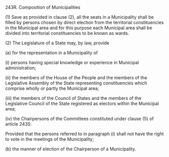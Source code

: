 243R. Composition of Municipalities

(1) Save as provided in clause (2), all the seats in a Municipality shall be filled by persons chosen by direct election from the territorial constituencies in the Municipal area and for this purpose each Municipal area shall be divided into territorial constituencies to be known as wards.

(2) The Legislature of a State may, by law, provide

(a) for the representation in a Municipality of

(i) persons having special knowledge or experience in Municipal administration;

(ii) the members of the House of the People and the members of the Legislative Assembly of the State representing constituencies which comprise wholly or partly the Municipal area;

(iii) the members of the Council of States and the members of the Legislative Council of the State registered as electors within the Municipal area;

(iv) the Chairpersons of the Committees constituted under clause (5) of article 243S:

Provided that the persons referred to in paragraph (i) shall not have the right to vote in the meetings of the Municipality;

(b) the manner of election of the Chairperson of a Municipality.

